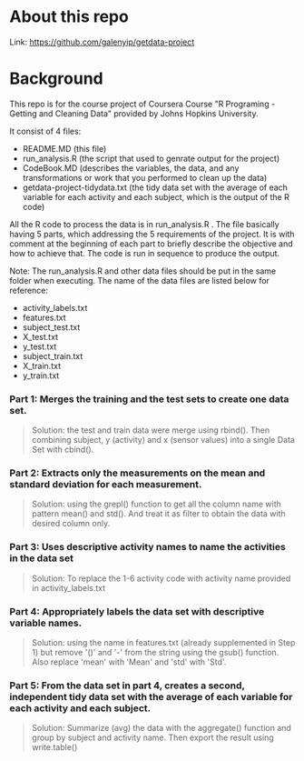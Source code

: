 # About this repo
Link: https://github.com/galenyip/getdata-project

# Background
This repo is for the course project of Coursera Course "R Programing - Getting and Cleaning Data" provided by Johns Hopkins University.

It consist of 4 files:
- README.MD (this file)
- run_analysis.R (the script that used to genrate output for the project)
- CodeBook.MD (describes the variables, the data, and any transformations or work that you performed to clean up the data)
- getdata-project-tidydata.txt (the tidy data set with the average of each variable for each activity and each subject, which is the output of the R code)

All the R code to process the data is in run_analysis.R .  The file basically having 5 parts, which addressing the 5 requirements of the project.  It is with comment at the beginning of each part to briefly describe the objective and how to achieve that.  The code is run in sequence to produce the output.

Note: The run_analysis.R and other data files should be put in the same folder when executing.  The name of the data files are listed below for reference:
- activity_labels.txt
- features.txt
- subject_test.txt
- X_test.txt
- y_test.txt
- subject_train.txt
- X_train.txt
- y_train.txt

### Part 1: Merges the training and the test sets to create one data set. 

> Solution: the test and train data were merge using rbind().  Then combining subject, y (activity) and x (sensor values) into a single Data Set with cbind(). 

### Part 2: Extracts only the measurements on the mean and standard deviation for each measurement.  

> Solution: using the grepl() function to get all the column name with pattern  mean() and std(). And treat it as filter to obtain the data with desired column only.

### Part 3: Uses descriptive activity names to name the activities in the data set 

> Solution: To replace the 1-6 activity code with activity name provided in activity_labels.txt

### Part 4: Appropriately labels the data set with descriptive variable names.

> Solution: using the name in features.txt (already supplemented in Step 1) but remove '()' and '-' from the string using the gsub() function. Also replace 'mean' with 'Mean' and 'std' with 'Std'.

### Part 5: From the data set in part 4, creates a second, independent tidy data set with the average of each variable for each activity and each subject.

> Solution: Summarize (avg) the data with the aggregate() function and group by  subject and activity name.  Then export the result using write.table()